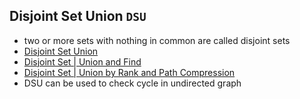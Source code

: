 ## Disjoint Set Union `DSU`

- two or more sets with nothing in common are called disjoint sets
- [Disjoint Set Union](https://cp-algorithms.com/data_structures/disjoint_set_union.html)
- [Disjoint Set | Union and Find](https://youtu.be/eTaWFhPXPz4)
- [Disjoint Set | Union by Rank and Path Compression](https://youtu.be/kaBX2s3pYO4)
- DSU can be used to check cycle in undirected graph